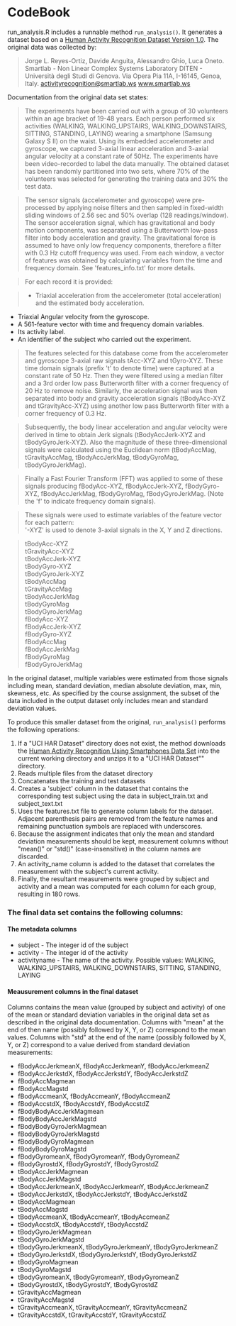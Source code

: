 CodeBook
========

run\_analysis.R includes a runnable method `run_analysis()`. It generates a dataset based on a [Human Activity Recognition Dataset Version 1.0](http://archive.ics.uci.edu/ml/datasets/Human+Activity+Recognition+Using+Smartphones). The original data was collected by:

> Jorge L. Reyes-Ortiz, Davide Anguita, Alessandro Ghio, Luca Oneto.
Smartlab - Non Linear Complex Systems Laboratory
DITEN - Università degli Studi di Genova.
Via Opera Pia 11A, I-16145, Genoa, Italy.
activityrecognition@smartlab.ws
www.smartlab.ws

Documentation from the original data set states:

> The experiments have been carried out with a group of 30 volunteers within an age bracket of 19-48 years. Each person performed six activities (WALKING, WALKING_UPSTAIRS, WALKING_DOWNSTAIRS, SITTING, STANDING, LAYING) wearing a smartphone (Samsung Galaxy S II) on the waist. Using its embedded accelerometer and gyroscope, we captured 3-axial linear acceleration and 3-axial angular velocity at a constant rate of 50Hz. The experiments have been video-recorded to label the data manually. The obtained dataset has been randomly partitioned into two sets, where 70% of the volunteers was selected for generating the training data and 30% the test data. 

> The sensor signals (accelerometer and gyroscope) were pre-processed by applying noise filters and then sampled in fixed-width sliding windows of 2.56 sec and 50% overlap (128 readings/window). The sensor acceleration signal, which has gravitational and body motion components, was separated using a Butterworth low-pass filter into body acceleration and gravity. The gravitational force is assumed to have only low frequency components, therefore a filter with 0.3 Hz cutoff frequency was used. From each window, a vector of features was obtained by calculating variables from the time and frequency domain. See 'features_info.txt' for more details. 

> For each record it is provided:

> - Triaxial acceleration from the accelerometer (total acceleration) and the estimated body acceleration.
- Triaxial Angular velocity from the gyroscope. 
- A 561-feature vector with time and frequency domain variables. 
- Its activity label. 
- An identifier of the subject who carried out the experiment.
> The features selected for this database come from the accelerometer and gyroscope 3-axial raw signals tAcc-XYZ and tGyro-XYZ. These time domain signals (prefix 't' to denote time) were captured at a constant rate of 50 Hz. Then they were filtered using a median filter and a 3rd order low pass Butterworth filter with a corner frequency of 20 Hz to remove noise. Similarly, the acceleration signal was then separated into body and gravity acceleration signals (tBodyAcc-XYZ and tGravityAcc-XYZ) using another low pass Butterworth filter with a corner frequency of 0.3 Hz. 

> Subsequently, the body linear acceleration and angular velocity were derived in time to obtain Jerk signals (tBodyAccJerk-XYZ and tBodyGyroJerk-XYZ). Also the magnitude of these three-dimensional signals were calculated using the Euclidean norm (tBodyAccMag, tGravityAccMag, tBodyAccJerkMag, tBodyGyroMag, tBodyGyroJerkMag). 

> Finally a Fast Fourier Transform (FFT) was applied to some of these signals producing fBodyAcc-XYZ, fBodyAccJerk-XYZ, fBodyGyro-XYZ, fBodyAccJerkMag, fBodyGyroMag, fBodyGyroJerkMag. (Note the 'f' to indicate frequency domain signals). 

> These signals were used to estimate variables of the feature vector for each pattern:  
'-XYZ' is used to denote 3-axial signals in the X, Y and Z directions.

> tBodyAcc-XYZ  
tGravityAcc-XYZ  
tBodyAccJerk-XYZ  
tBodyGyro-XYZ  
tBodyGyroJerk-XYZ  
tBodyAccMag  
tGravityAccMag  
tBodyAccJerkMag  
tBodyGyroMag  
tBodyGyroJerkMag  
fBodyAcc-XYZ  
fBodyAccJerk-XYZ  
fBodyGyro-XYZ  
fBodyAccMag  
fBodyAccJerkMag  
fBodyGyroMag  
fBodyGyroJerkMag  

In the original dataset, multiple variables were estimated from those signals including mean, standard deviation, median absolute deviation, max, min, skewness, etc. As specified by the course assignment, the subset of the data included in the output dataset only includes mean and standard deviation values. 

To produce this smaller dataset from the original, `run_analysis()` performs the following operations:  

1.  If a "UCI HAR Dataset" directory does not exist, the method downloads the [Human Activity Recognition Using Smartphones Data Set](https://d396qusza40orc.cloudfront.net/getdata%2Fprojectfiles%2FUCI%20HAR%20Dataset.zip) into the current working directory and unzips it to a "UCI HAR Dataset"" directory.  
2.  Reads multiple files from the dataset directory  
3.  Concatenates the training and test datasets  
4.  Creates a 'subject' column in the dataset that contains the corresponding test subject using the data in subject_train.txt and subject_text.txt  
5. Uses the features.txt file to generate column labels for the dataset.   Adjacent parenthesis pairs are removed from the feature names and remaining punctuation symbols are replaced with underscores.  
6. Because the assignment indicates that only the mean and standard deviation measurements should be kept, measurement columns without "mean()" or "std()" (case-insensitive) in the column names are discarded.  
7. An activity_name column is added to the dataset that correlates the measurement with the subject's current activity.  
8. Finally, the resultant measurements were grouped by subject and activity and a mean was computed for each column for each group, resulting in 180 rows.

### The final data set contains the following columns:  

#### The metadata columns  
* subject - The integer id of the subject  
* activity - The integer id of the activity  
* activityname - The name of the activity. Possible values: WALKING, WALKING_UPSTAIRS, WALKING_DOWNSTAIRS, SITTING, STANDING, LAYING

#### Meausurement columns in the final dataset
Columns contains the mean value (grouped by subject and activity) of one of the mean or standard deviation variables in the original data set as described in the original data documentation. Columns with "mean" at the end of then name (possibly followed by X, Y, or Z) correspond to the mean values. Columns with "std" at the end of the name (possibly followed by X, Y, or Z) correspond to a value derived from standard deviation measurements:

 * fBodyAccJerkmeanX, fBodyAccJerkmeanY, fBodyAccJerkmeanZ  
 * fBodyAccJerkstdX, fBodyAccJerkstdY, fBodyAccJerkstdZ  
 * fBodyAccMagmean  
 * fBodyAccMagstd  
 * fBodyAccmeanX, fBodyAccmeanY, fBodyAccmeanZ  
 * fBodyAccstdX, fBodyAccstdY, fBodyAccstdZ  
 * fBodyBodyAccJerkMagmean  
 * fBodyBodyAccJerkMagstd  
 * fBodyBodyGyroJerkMagmean  
 * fBodyBodyGyroJerkMagstd  
 * fBodyBodyGyroMagmean  
 * fBodyBodyGyroMagstd  
 * fBodyGyromeanX, fBodyGyromeanY, fBodyGyromeanZ  
 * fBodyGyrostdX, fBodyGyrostdY, fBodyGyrostdZ   
 * tBodyAccJerkMagmean  
 * tBodyAccJerkMagstd  
 * tBodyAccJerkmeanX, tBodyAccJerkmeanY, tBodyAccJerkmeanZ  
 * tBodyAccJerkstdX, tBodyAccJerkstdY, tBodyAccJerkstdZ  
 * tBodyAccMagmean  
 * tBodyAccMagstd  
 * tBodyAccmeanX, tBodyAccmeanY, tBodyAccmeanZ  
 * tBodyAccstdX, tBodyAccstdY, tBodyAccstdZ  
 * tBodyGyroJerkMagmean  
 * tBodyGyroJerkMagstd  
 * tBodyGyroJerkmeanX, tBodyGyroJerkmeanY, tBodyGyroJerkmeanZ  
 * tBodyGyroJerkstdX, tBodyGyroJerkstdY, tBodyGyroJerkstdZ  
 * tBodyGyroMagmean  
 * tBodyGyroMagstd  
 * tBodyGyromeanX, tBodyGyromeanY, tBodyGyromeanZ  
 * tBodyGyrostdX, tBodyGyrostdY, tBodyGyrostdZ  
 * tGravityAccMagmean  
 * tGravityAccMagstd  
 * tGravityAccmeanX, tGravityAccmeanY, tGravityAccmeanZ  
 * tGravityAccstdX, tGravityAccstdY, tGravityAccstdZ



